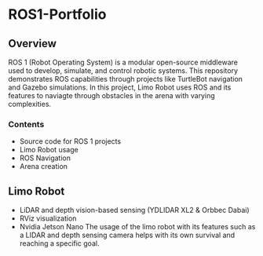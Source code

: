# ROS1-Portfolio


## Overview

ROS 1 (Robot Operating System) is a modular open-source middleware used to develop, simulate, and control robotic systems. This repository demonstrates ROS capabilities through projects like TurtleBot navigation and Gazebo simulations. In this project, Limo Robot uses ROS and its features to naviagte through obstacles in the arena with varying complexities.

### Contents

- Source code for ROS 1 projects
- Limo Robot usage
- ROS Navigation
- Arena creation

## Limo Robot

- LiDAR and depth vision-based sensing (YDLIDAR XL2 & Orbbec Dabai)
- RViz visualization
- Nvidia Jetson Nano
The usage of the limo robot with its features such as a LIDAR and depth sensing camera helps with its own survival and reaching a specific goal.
